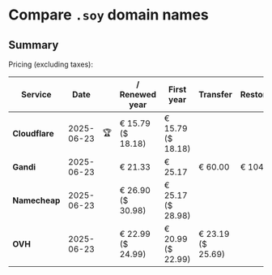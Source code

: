 # Compare `.soy` domain names

## Summary

Pricing (excluding taxes):

| Service | Date |  | / Renewed year | First year | Transfer | Restoration |
|--|--|--|--|--|--|--|
| **Cloudflare** | 2025-06-23 | 🏆 | € 15.79<br>($ 18.18) | € 15.79<br>($ 18.18) |  |  |
| **Gandi** | 2025-06-23 |  | € 21.33 | € 25.17 | € 60.00 | € 104.32 |
| **Namecheap** | 2025-06-23 |  | € 26.90<br>($ 30.98) | € 25.17<br>($ 28.98) |  |  |
| **OVH** | 2025-06-23 |  | € 22.99<br>($ 24.99) | € 20.99<br>($ 22.99) | € 23.19<br>($ 25.69) |  |
